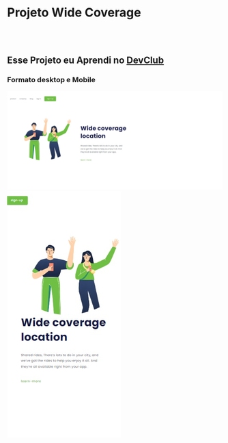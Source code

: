 <h1>Projeto Wide Coverage</h1>
<br>
<br>
<h2>Esse Projeto eu Aprendi no <a href="https://rodolfomori.com.br/devclub/">DevClub</a> </h2>
<h3>Formato desktop e Mobile</h3>
<img src="https://github.com/Verneloira/Wide-Coverage/blob/main/img/wide%20desktop.jpg?raw=true">
<img src="https://github.com/Verneloira/Wide-Coverage/blob/main/img/wide%20mobile.jpg?raw=true">
